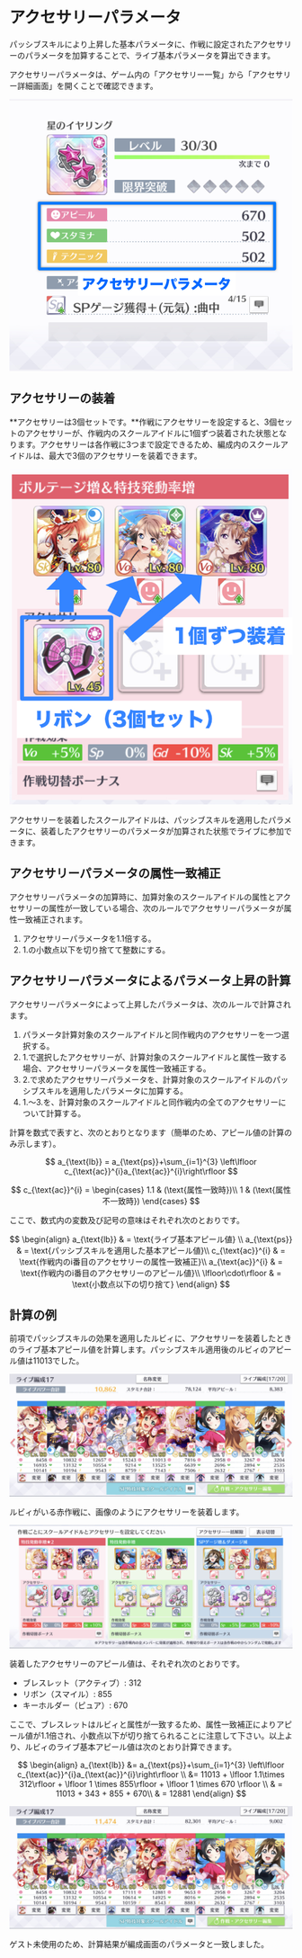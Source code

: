 # アクセサリーパラメータ

パッシブスキルにより上昇した基本パラメータに、作戦に設定されたアクセサリーのパラメータを加算することで、ライブ基本パラメータを算出できます。

アクセサリーパラメータは、ゲーム内の「アクセサリー一覧」から「アクセサリー詳細画面」を開くことで確認できます。

![&#x30A2;&#x30AF;&#x30BB;&#x30B5;&#x30EA;&#x30FC;&#x30D1;&#x30E9;&#x30E1;&#x30FC;&#x30BF;](../../.gitbook/assets/fig1-1-4a_accessory_parameters.jpg)

## アクセサリーの装着

**アクセサリーは3個セットです。**作戦にアクセサリーを設定すると、3個セットのアクセサリーが、作戦内のスクールアイドルに1個ずつ装着された状態となります。アクセサリーは各作戦に3つまで設定できるため、編成内のスクールアイドルは、最大で3個のアクセサリーを装着できます。

![](../../.gitbook/assets/fig1-1-4b_accessories_target.jpg)

アクセサリーを装着したスクールアイドルは、パッシブスキルを適用したパラメータに、装着したアクセサリーのパラメータが加算された状態でライブに参加できます。

## アクセサリーパラメータの属性一致補正

アクセサリーパラメータの加算時に、加算対象のスクールアイドルの属性とアクセサリーの属性が一致している場合、次のルールでアクセサリーパラメータが属性一致補正されます。

1. アクセサリーパラメータを1.1倍する。
2. 1.の小数点以下を切り捨てて整数にする。

## アクセサリーパラメータによるパラメータ上昇の計算

アクセサリーパラメータによって上昇したパラメータは、次のルールで計算されます。

1. パラメータ計算対象のスクールアイドルと同作戦内のアクセサリーを一つ選択する。
2. 1.で選択したアクセサリーが、計算対象のスクールアイドルと属性一致する場合、アクセサリーパラメータを属性一致補正する。
3. 2.で求めたアクセサリーパラメータを、計算対象のスクールアイドルのパッシブスキルを適用したパラメータに加算する。
4. 1.〜3.を、計算対象のスクールアイドルと同作戦内の全てのアクセサリーについて計算する。

計算を数式で表すと、次のとおりとなります（簡単のため、アピール値の計算のみ示します）。

$$
a_{\text{lb}} = a_{\text{ps}}+\sum_{i=1}^{3} \left\lfloor c_{\text{ac}}^{i}a_{\text{ac}}^{i}\right\rfloor
$$

$$
c_{\text{ac}}^{i} = 
\begin{cases}
  1.1 & (\text{属性一致時})\\
  1 & (\text{属性不一致時})
\end{cases}
$$

ここで、数式内の変数及び記号の意味はそれぞれ次のとおりです。

$$
\begin{align}
  a_{\text{lb}} & = \text{ライブ基本アピール値} \\
  a_{\text{ps}} & = \text{パッシブスキルを適用した基本アピール値}\\
  c_{\text{ac}}^{i} & = \text{作戦内のi番目のアクセサリーの属性一致補正}\\
  a_{\text{ac}}^{i} & = \text{作戦内のi番目のアクセサリーのアピール値}\\
  \lfloor\cdot\rfloor & = \text{小数点以下の切り捨て}
\end{align}
$$

## 計算の例

前項でパッシブスキルの効果を適用したルビィに、アクセサリーを装着したときのライブ基本アピール値を計算します。パッシブスキル適用後のルビィのアピール値は11013でした。

![](../../.gitbook/assets/fig1-1-3d_passive_skill_calc_2.jpg)

ルビィがいる赤作戦に、画像のようにアクセサリーを装着します。

![](../../.gitbook/assets/fig1-1-4c_accessories_calc_result_1.jpg)

装着したアクセサリーのアピール値は、それぞれ次のとおりです。

* ブレスレット（アクティブ）: 312
* リボン（スマイル）: 855
* キーホルダー（ピュア）: 670

ここで、ブレスレットはルビィと属性が一致するため、属性一致補正によりアピール値が1.1倍され、小数点以下が切り捨てられることに注意して下さい。以上より、ルビィのライブ基本アピール値は次のとおり計算できます。

$$
\begin{align}
  a_{\text{lb}} &= a_{\text{ps}}+\sum_{i=1}^{3} \left\lfloor c_{\text{ac}}^{i}a_{\text{ac}}^{i}\right\rfloor \\
 &= 11013 + \lfloor 1.1\times 312\rfloor + \lfloor 1 \times 855\rfloor + \lfloor 1 \times 670 \rfloor \\
& = 11013 + 343 + 855 + 670\\
& = 12881
\end{align}
$$

![](../../.gitbook/assets/fig1-1-4d_accessories_calc_result_2.jpg)

ゲスト未使用のため、計算結果が編成画面のパラメータと一致しました。

